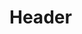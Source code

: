 <!-- TITLE: Welcome to ImpactWiki -->
<!-- SUBTITLE: A knowledgebase for impact investors, entrepreneurs and evaluators -->

# Header